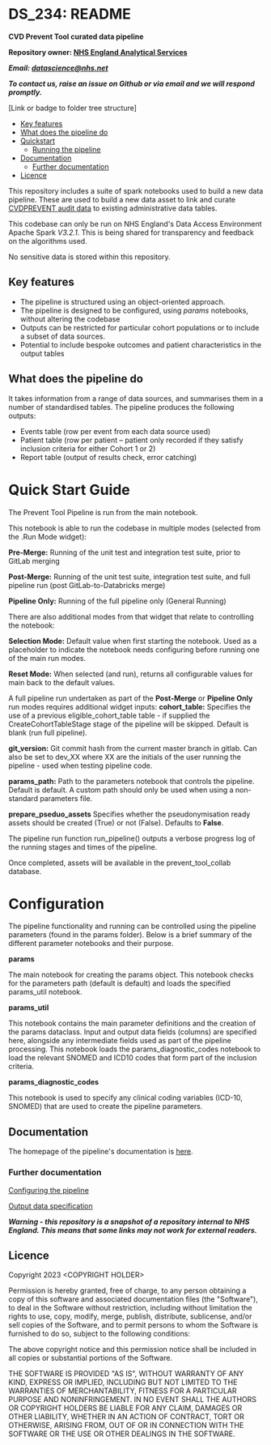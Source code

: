 # DS\_234: README

**CVD Prevent Tool curated data pipeline**

**Repository owner: [NHS England Analytical Services](https://github.com/NHSDigital/data-analytics-services)**

***Email: [datascience@nhs.net](mailto:datascience@nhs.net)***

***To contact us, raise an issue on Github or via email and we will respond promptly.***

[Link or badge to folder tree structure]

- [Key features](#key-features)
- [What does the pipeline do](#what-does-the-pipeline-do)
- [Quickstart](#quickstart)
  - [Running the pipeline](#running-the-pipeline)
- [Documentation](#documentation)
  - [Further documentation](#further-documentation)
- [Licence](#licence)

This repository includes a suite of spark notebooks used to build a new data pipeline. These are used to build a new data asset to link and curate [CVDPREVENT audit data](https://www.cvdprevent.nhs.uk/home) to existing administrative data tables.

This codebase can only be run on NHS England's Data Access Environment Apache Spark *V3.2.1*. This is being shared for transparency and feedback on the algorithms used.

No sensitive data is stored within this repository.

## Key features

- The pipeline is structured using an object-oriented approach.
- The pipeline is designed to be configured, using *params* notebooks, without altering the codebase
- Outputs can be restricted for particular cohort populations or to include a subset of data sources.
- Potential to include bespoke outcomes and patient characteristics in the output tables

## What does the pipeline do

It takes information from a range of data sources, and summarises them in a number of standardised tables. The pipeline produces the following outputs:

  - Events table (row per event from each data source used)
  - Patient table (row per patient – patient only recorded if they satisfy inclusion criteria for either Cohort 1 or 2)
  - Report table (output of results check, error catching)



#  Quick Start Guide

The Prevent Tool Pipeline is run from the main notebook.

This notebook is able to run the codebase in multiple modes (selected from the .Run Mode widget):

**Pre-Merge:**
  Running of the unit test and integration test suite, prior to GitLab merging

**Post-Merge:**
  Running of the unit test suite, integration test suite, and full pipeline run (post GitLab-to-Databricks merge)

**Pipeline Only:**
 Running of the full pipeline only (General Running)

There are also additional modes from that widget that relate to controlling the notebook:

**Selection Mode:**
 Default value when first starting the notebook. Used as a placeholder to indicate the notebook needs configuring before running one of the main run modes. 

**Reset Mode:**
 When selected (and run), returns all configurable values for main back to the default values. 


A full pipeline run undertaken as part of the **Post-Merge** or **Pipeline Only** run modes requires additional widget inputs:
**cohort\_table:**
 Specifies the use of a previous eligible\_cohort\_table table - if supplied the CreateCohortTableStage stage of the pipeline will be skipped. Default is blank (run full pipeline).

**git\_version:**
 Git commit hash from the current master branch in gitlab. Can also be set to dev\_XX where XX are the initials of the user running the pipeline - used when testing pipeline code.

**params\_path:**
 Path to the parameters notebook that controls the pipeline. Default is default. A custom path should only be used when using a non-standard parameters file.

**prepare\_pseduo\_assets**
  Specifies whether the pseudonymisation ready assets should be created (True) or not (False). Defaults to **False**.

The pipeline run function run\_pipeline() outputs a verbose progress log of the running stages and times of the pipeline.

Once completed, assets will be available in the prevent\_tool\_collab database.



# Configuration

The pipeline functionality and running can be controlled using the pipeline parameters (found in the params folder). Below is a brief summary of the different parameter notebooks and their purpose.

**params**

The main notebook for creating the params object. This notebook checks for the parameters path (default is default) and loads the specified params\_util notebook.

**params\_util**

This notebook contains the main parameter definitions and the creation of the params dataclass.
 Input and output data fields (columns) are specified here, alongside any intermediate fields used as part of the pipeline processing.
 This notebook loads the params\_diagnostic\_codes notebook to load the relevant SNOMED and ICD10 codes that form part of the inclusion criteria.

**params\_diagnostic\_codes**

This notebook is used to specify any clinical coding variables (ICD-10, SNOMED) that are used to create the pipeline parameters.

## Documentation

The homepage of the pipeline's documentation is [here](./documentation/pipeline_README.md). 

### Further documentation

[Configuring the pipeline](./documentation/pipeline_README.md)

[Output data specification](./documentation/CVD_prevent_tool_product-spec_v1.4_extended.2.xlsx)

***Warning - this repository is a snapshot of a repository internal to NHS England.
This means that some links may not work for external readers.***


## Licence

Copyright 2023 \<COPYRIGHT HOLDER\>

Permission is hereby granted, free of charge, to any person obtaining a copy of this software and associated documentation files (the "Software"), to deal in the Software without restriction, including without limitation the rights to use, copy, modify, merge, publish, distribute, sublicense, and/or sell copies of the Software, and to permit persons to whom the Software is furnished to do so, subject to the following conditions:

The above copyright notice and this permission notice shall be included in all copies or substantial portions of the Software.

THE SOFTWARE IS PROVIDED "AS IS", WITHOUT WARRANTY OF ANY KIND, EXPRESS OR IMPLIED, INCLUDING BUT NOT LIMITED TO THE WARRANTIES OF MERCHANTABILITY, FITNESS FOR A PARTICULAR PURPOSE AND NONINFRINGEMENT. IN NO EVENT SHALL THE AUTHORS OR COPYRIGHT HOLDERS BE LIABLE FOR ANY CLAIM, DAMAGES OR OTHER LIABILITY, WHETHER IN AN ACTION OF CONTRACT, TORT OR OTHERWISE, ARISING FROM, OUT OF OR IN CONNECTION WITH THE SOFTWARE OR THE USE OR OTHER DEALINGS IN THE SOFTWARE.

 
